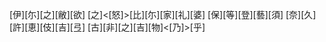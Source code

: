 [伊][尓][之][敝][欲] [之]<[怒]>[比][尓][家][礼][婆] [保][等][登][藝][須] [奈][久][許][恵][伎][吉][弖] [古][非][之][吉][物]<[乃]>[乎]
